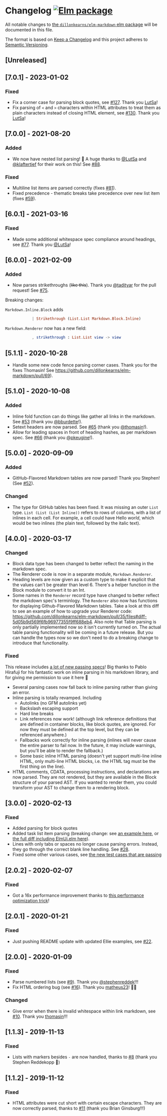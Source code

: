 # Changelog [![Elm package](https://img.shields.io/elm-package/v/dillonkearns/elm-markdown.svg)](https://package.elm-lang.org/packages/dillonkearns/elm-markdown/latest/)

All notable changes to
[the `dillonkearns/elm-markdown` elm package](http://package.elm-lang.org/packages/dillonkearns/elm-markdown/latest)
will be documented in this file.

The format is based on [Keep a Changelog](http://keepachangelog.com/en/1.0.0/)
and this project adheres to [Semantic Versioning](http://semver.org/spec/v2.0.0.html).

## [Unreleased]

## [7.0.1] - 2023-01-02

### Fixed
- Fix a corner case for parsing block quotes, see [#127](https://github.com/dillonkearns/elm-markdown/pull/127). Thank you [LutSa](https://github.com/LutSa)!
- Fix parsing of `<` and `>` characters within HTML attributes to treat them as plain characters instead of closing HTML element, see [#130](https://github.com/dillonkearns/elm-markdown/pull/130). Thank you [LutSa](https://github.com/LutSa)!


## [7.0.0] - 2021-08-20

### Added

- We now have nested list parsing! 🎉 A huge thanks to [@LutSa](https://github.com/LutSa) and [@klaftertief](https://github.com/klaftertief) for their work on this! See [#88](https://github.com/dillonkearns/elm-markdown/pull/88).

### Fixed

- Multiline list items are parsed correctly (fixes [#81](https://github.com/dillonkearns/elm-markdown/issues/81)).
- Fixed precedence - thematic breaks take precedence over new list item (fixes [#59](https://github.com/dillonkearns/elm-markdown/issues/59)).

## [6.0.1] - 2021-03-16

### Fixed

- Made some additional whitespace spec compliance around headings, see [#77](https://github.com/dillonkearns/elm-markdown/pull/77). Thank you [@LutSa](https://github.com/LutSa)!

## [6.0.0] - 2021-02-09

### Added

- Now parses strikethroughs (~~like this~~). Thank you [@tadityar](https://github.com/tadityar) for the pull request! See [#75](https://github.com/dillonkearns/elm-markdown/pull/75).

Breaking changes:

`Markdown.Inline.Block` adds

```elm
            | Strikethrough (List.List Markdown.Block.Inline)
```

`Markdown.Renderer` now has a new field:

```elm
            , strikethrough : List.List view -> view
```

## [5.1.1] - 2020-10-28

- Handle some new code fence parsing corner cases. Thank you for the fixes Thomasin! See https://github.com/dillonkearns/elm-markdown/pull/69).

## [5.1.0] - 2020-10-08

### Added

- Inline fold function can do things like gather all links in the markdown. See [#53](https://github.com/dillonkearns/elm-markdown/pull/53) (thank you [@bburdette](bburdette)!).
- Setext headers are now parsed. See [#65](https://github.com/dillonkearns/elm-markdown/pull/65) (thank you [@thomasin](thomasin)!).
- Allow for leading spaces in front of heading hashes, as per markdown spec. See [#66](https://github.com/dillonkearns/elm-markdown/pull/66) (thank you [@pkeugine](pkeugine)!).

## [5.0.0] - 2020-09-09

### Added

- GitHub-Flavored Markdown tables are now parsed! Thank you Stephen! (See [#52](https://github.com/dillonkearns/elm-markdown/pull/52)).

### Changed

- The type for GitHub tables has been fixed. It was missing an outer `List` type. `List (List (List Inline))` refers to
  rows of columns, with a list of inlines in each cell. For example, a cell could have Hello _world_, which would be
  two inlines (the plain text, followed by the italic text).

## [4.0.0] - 2020-03-17

### Changed

- Block data type has been changed to better reflect the naming in the markdown spec.
- The Renderer code is now in a separate module, `Markdown.Renderer`.
- Heading levels are now given as a custom type to make it explicit that the values can't be greater than level 6. There's a helper function in the Block module to convert it to an Int.
- Some names in the `Renderer` record type have changed to better reflect the markdown spec's terminlogy. The `Renderer` also now has functions for displaying Github-Flavored
  Markdown tables. Take a look at this diff to see an example of how to upgrade your Renderer code: https://github.com/dillonkearns/elm-markdown/pull/35/files#diff-5d05b9d569f6fb96977355f9ff688eb4.
  Also note that Table parsing is only partially implemented now so it isn't currently turned on. The actual table parsing functionality will be coming in a future release. But you can handle the types now so we don't need to do a breaking change to introduce that functionality.

### Fixed

This release includes [a lot of new passing specs](https://github.com/dillonkearns/elm-markdown/pull/35/files#diff-3a49125c58477a39487c1c1ef69be134)! Big thanks to Pablo Hirafuji for
his fantastic work on inline parsing in his markdown library, and for giving me
permission to use it here 🙏

- Several parsing cases now fall back to inline parsing rather than giving an error.
- Inline parsing is totally revamped. Including
  - Autolinks (no GFM autolinks yet)
  - Backslash escaping support
  - Hard line breaks
  - Link references now work! (although link reference definitions that are defined in container blocks, like block quotes, are ignored. For now they must be defined at the top level, but they can be referenced anywhere.)
  - Fallbacks work correctly for inline parsing (inlines will never cause the entire parser to fail now. In the future, it may include warnings, but you'll be able to render the fallback.)
  - Some basic inline HTML parsing (doesn't yet support multi-line inline HTML, only multi-line HTML blocks, i.e. the HTML tag must be the first thing on the line).
- HTML comments, CDATA, processing instructions, and declarations are now parsed. They are not rendered, but they are available in the Block structure of your parsed AST. If you wanted to render them, you could transform your AST to change them to a rendering block.

## [3.0.0] - 2020-02-13

### Fixed

- Added parsing for block quotes
- Added task list item parsing (breaking change: see [an example here](https://github.com/dillonkearns/elm-markdown/blob/ed1bbe6f653e77d75a1b86710813a6b3c21a4cec/examples/src/ElmUi.elm#L198-L222), or [the full diff including ElmUi.elm here](https://github.com/dillonkearns/elm-markdown/compare/2.0.2...bc51469?expand=1#diff-5d05b9d569f6fb96977355f9ff688eb4L1-R231)).
- Lines with only tabs or spaces no longer cause parsing errors. Instead, they go through the correct
  blank line handling. See [#28](https://github.com/dillonkearns/elm-markdown/pull/28).
- Fixed some other various cases, see [the new test cases that are passing](https://github.com/dillonkearns/elm-markdown/compare/2.0.2...bc51469?expand=1#diff-3a49125c58477a39487c1c1ef69be134)

## [2.0.2] - 2020-02-07

### Fixed

- Got a 16x performance improvement thanks to
  [this performance optimization trick](https://discourse.elm-lang.org/t/performance-optimization/5105)!

## [2.0.1] - 2020-01-21

### Fixed

- Just pushing README update with updated Ellie examples, see [#22](https://github.com/dillonkearns/elm-markdown/issues/22).

## [2.0.0] - 2020-01-09

### Fixed

- Parse numbered lists (see [#9](https://github.com/dillonkearns/elm-markdown/pull/9)). Thank you [@stephenreddek](https://github.com/stephenreddek)!!!
- Fix HTML ordering bug (see [#16](https://github.com/dillonkearns/elm-markdown/pull/16)). Thank you [matheus23](https://github.com/matheus23)! 🎉🙏

### Changed

- Give error when there is invalid whitespace within link markdown, see [#10](https://github.com/dillonkearns/elm-markdown/pull/10). Thank you [thomasin](https://github.com/thomasin)!!!

## [1.1.3] - 2019-11-13

### Fixed

- Lists with markers besides `-` are now handled, thanks to
  [#8](https://github.com/dillonkearns/elm-markdown/pull/8) (thank you Stephen Reddekopp 🙏)

## [1.1.2] - 2019-11-12

### Fixed

- HTML attributes were cut short with certain escape characters. They are now correctly parsed, thanks to
  [#11](https://github.com/dillonkearns/elm-markdown/pull/11) (thank you Brian Ginsburg!!!)
